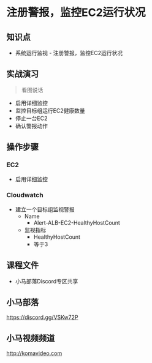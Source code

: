 注册警报，监控EC2运行状况
=====================

## 知识点

* 系统运行监视 - 注册警报，监控EC2运行状况

## 实战演习

>看图说话

+ 启用详细监控
+ 监控目标组运行EC2健康数量
+ 停止一台EC2
+ 确认警报动作

## 操作步骤

### EC2

+ 启用详细监控

### Cloudwatch

+ 建立一个目标组监视警报
  - Name
    * Alert-ALB-EC2-HealthyHostCount
  - 监视指标
    * HealthyHostCount
    * 等于3

## 课程文件

+ 小马部落Discord专区共享

## 小马部落

https://discord.gg/VSKw72P

## 小马视频频道

http://komavideo.com
